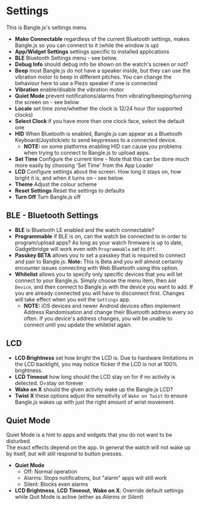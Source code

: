 # Settings

This is Bangle.js's settings menu

* **Make Connectable** regardless of the current Bluetooth settings, makes Bangle.js so you can connect to it (while the window is up)
* **App/Widget Settings** settings specific to installed applications
* **BLE** Bluetooth Settings menu - see below.
* **Debug Info** should debug info be shown on the watch's screen or not?
* **Beep** most Bangle.js do not have a speaker inside, but they can use the vibration motor to beep in different pitches. You can change the behaviour here to use a Piezo speaker if one is connected
* **Vibration** enable/disable the vibration motor
* **Quiet Mode** prevent notifications/alarms from vibrating/beeping/turning the screen on - see below
* **Locale** set time zone/whether the clock is 12/24 hour (for supported clocks)
* **Select Clock** if you have more than one clock face, select the default one
* **HID** When Bluetooth is enabled, Bangle.js can appear as a Bluetooth Keyboard/Joystick/etc to send keypresses to a connected device.
  * **NOTE:** on some platforms enabling HID can cause you problems when trying to connect to Bangle.js to upload apps.
* **Set Time** Configure the current time - Note that this can be done much more easily by choosing 'Set Time' from the App Loader
* **LCD** Configure settings about the screen. How long it stays on, how bright it is, and when it turns on - see below.
* **Theme** Adjust the colour scheme
* **Reset Settings** Reset the settings to defaults
* **Turn Off** Turn Bangle.js off

## BLE - Bluetooth Settings

* **BLE** is Bluetooth LE enabled and the watch connectable?
* **Programmable** if BLE is on, can the watch be connected to in order to program/upload apps? As long as your watch firmware is up to date, Gadgetbridge will work even with `Programmable` set to `Off`.
* **Passkey BETA** allows you to set a passkey that is required to connect and pair to Bangle.js. **Note:** This is Beta and you will almost certainly encounter issues connecting with Web Bluetooth using this option.
* **Whitelist** allows you to specify only specific devices that you will let connect to your Bangle.js. Simply choose the menu item, then `Add Device`, and then connect to Bangle.js with the device you want to add. If you are already connected you will have to disconnect first. Changes will take effect when you exit the `Settings` app.
  * **NOTE:** iOS devices and newer Android devices often implement Address Randomisation and change their Bluetooth address every so often. If you device's address changes, you will be unable to connect until you update the whitelist again.

## LCD

* **LCD Brightness** set how bright the LCD is. Due to hardware limitations in the LCD backlight, you may notice flicker if the LCD is not at 100% brightness.
* **LCD Timeout** how long should the LCD stay on for if no activity is detected. 0=stay on forever
* **Wake on X** should the given activity wake up the Bangle.js LCD?
* **Twist X** these options adjust the sensitivity of `Wake on Twist` to ensure Bangle.js wakes up with just the right amount of wrist movement.


## Quiet Mode

Quiet Mode is a hint to apps and widgets that you do not want to be disturbed.   
The exact effects depend on the app.  In general the watch will not wake up by itself, but will still respond to button presses.

* **Quiet Mode**
  - Off: Normal operation
  - Alarms: Stops notifications, but "alarm" apps will still work
  - Silent: Blocks even alarms
* **LCD Brightness**, **LCD Timeout**, **Wake on X**:
  Override default settings while Quit Mode is active (either as *Alarms* or *Silent*)
  